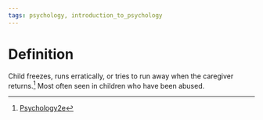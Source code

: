 ```yaml
---
tags: psychology, introduction_to_psychology
---
```


# Definition

Child freezes, runs erratically, or tries to run away when the caregiver returns.[^1] Most often seen in children who have been abused.

[^1]: [Psychology2e](zotero://open-pdf/library/items/SSTBV7L5?page=315)